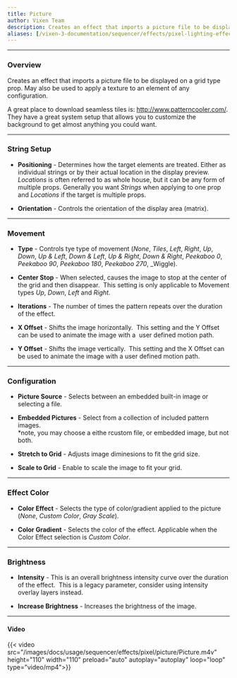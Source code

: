 ```yaml
---
title: Picture
author: Vixen Team
description: Creates an effect that imports a picture file to be displayed on a grid type prop.
aliases: [/vixen-3-documentation/sequencer/effects/pixel-lighting-effects/picture/]
---
```


---

### Overview

Creates an effect that imports a picture file to be displayed on a grid type prop. May also be used to apply a texture to an element of any configuration.

A great place to download seamless tiles is: <http://www.patterncooler.com/>. They have a great system setup that allows you to customize the background to get almost anything you could want.

---

### String Setup
  
  * **Positioning** - Determines how the target elements are treated.  Either as individual strings or by their actual location in the display preview.
                      *Locations* is often referred to as whole house, but it can be any form of multiple props. 
                      Generally you want *Strings* when applying to one prop and *Locations* if the target is multiple props.
  
  * **Orientation** - Controls the orientation of the display area (matrix).
---

### Movement

* **Type** - Controls tye type of movement (_None_, _Tiles_, _Left_, _Right_, _Up_, _Down_, _Up & Left_, _Down & Left_, _Up & Right_, _Down & Right_, _Peekaboo 0_, _Peekaboo 90_, _Peekaboo 180_,
             _Peekaboo 270_, _Wiggle).

* **Center Stop** - When selected, causes the image to stop at the center of the grid and then disappear.  This setting is only applicable to Movement types _Up_, _Down_, _Left_ and _Right_.

* **Iterations** - The number of times the pattern repeats over the duration of the effect.

* **X Offset** - Shifts the image horizontally.  This setting and the Y Offset can be used to animate the image with a  user defined motion path.

* **Y Offset** - Shifts the image vertically.  This setting and the X Offset can be used to animate the image with a user defined motion path.

---

### Configuration

* **Picture Source** - Selects between an embedded built-in image or selecting a file.

* **Embedded Pictures** - Select from a collection of included pattern images.  
*note, you may choose a eithe rcustom file, or embedded image, but not both.

* **Stretch to Grid** - Adjusts image diminesions to fit the grid size.

* **Scale to Grid** - Enable to scale the image to fit your grid.

---

### Effect Color

* **Color Effect** - Selects the type of color/gradient applied to the picture (_None_, _Custom Color_, _Gray Scale_).

* **Color Gradient** - Selects the color of the effect.  Applicable when the Color Effect selection is _Custom Color_.

---

### Brightness

* **Intensity** - This is an overall brightness intensity curve over the duration of the effect. 
                  This is a legacy parameter, consider using intensity overlay layers instead.

* **Increase Brightness** - Increases the brightness of the image.

---

#### Video

{{< video src="/images/docs/usage/sequencer/effects/pixel/picture/Picture.m4v" height="110" width="110" preload="auto" autoplay="autoplay" loop="loop" type="video/mp4">}}
